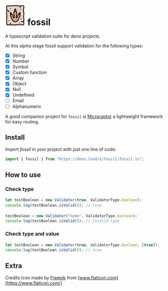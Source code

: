 # ![](https://raw.githubusercontent.com/matteocrippa/fossil/master/.github/footprint.png) fossil

A typescript validation suite for deno projects.

At this _alpha_ stage fossil support validation for the following types:

- [x] String
- [x] Number
- [x] Symbol
- [x] Custom function
- [x] Array
- [x] Object
- [x] Null
- [x] Undefined
- [ ] Email
- [ ] Alphanumeric

A good companion project for `fossil` is [Microraptor](https://github.com/matteocrippa/microraptor) a lightweight framework for easy routing.

## Install

Import _fossil_ in your project with just one line of code:

```ts
import { fossil } from "https://deno.land/x/fossil/fossil.ts";
```

## How to use

### Check type

```ts
let testBoolean = new Validator(true, ValidatorType.boolean);
console.log(testBoolean.isValid()); // true

testBoolean = new Validator("home", ValidatorType.boolean);
console.log(testBoolean.isValid()); // Invalid type
```

### Check type and value

```ts
let testBoolean = new Validator(true, ValidatorType.boolean, [true]);
console.log(testBoolean.isValid()); // true
```

## Extra

_Credits_
Icon made by [Freepik](https://www.flaticon.com/authors/freepik) from [www.flaticon.com](https://www.flaticon.com/)
